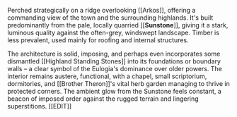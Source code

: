 Perched strategically on a ridge overlooking [[Arkos]], offering a commanding view of the town and the surrounding highlands. It's built predominantly from the pale, locally quarried [[**Sunstone**]], giving it a stark, luminous quality against the often-grey, windswept landscape. Timber is less prevalent, used mainly for roofing and internal structures. 

The architecture is solid, imposing, and perhaps even incorporates some dismantled [[Highland Standing Stones]] into its foundations or boundary walls – a clear symbol of the Eulogia's dominance over older powers. The interior remains austere, functional, with a chapel, small scriptorium, dormitories, and [[Brother Theron]]'s vital herb garden managing to thrive in protected corners. The ambient glow from the Sunstone feels constant, a beacon of imposed order against the rugged terrain and lingering superstitions.
[[EDIT]]